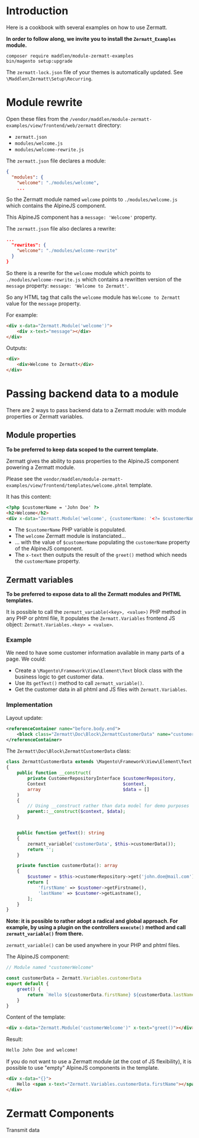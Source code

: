 # Introduction

Here is a cookbook with several examples on how to use Zermatt.

**In order to follow along, we invite you to install the `Zermatt_Examples` module.**

```
composer require maddlen/module-zermatt-examples
bin/magento setup:upgrade
```
The `zermatt-lock.json` file of your themes is automatically updated. See `\Maddlen\Zermatt\Setup\Recurring`.

# Module rewrite

Open these files from the `/vendor/maddlen/module-zermatt-examples/view/frontend/web/zermatt` directory:

- `zermatt.json`
- `modules/welcome.js` 
- `modules/welcome-rewrite.js` 

The `zermatt.json` file declares a module:

```json
{
  "modules": {
    "welcome": "./modules/welcome",
    ...
```
So the Zermatt module named `welcome` points to `./modules/welcome.js` 
which contains the AlpineJS component.

This AlpineJS component has a `message: 'Welcome'` property.

The `zermatt.json` file also declares a rewrite:

```json
...
  "rewrites": {
    "welcome": "./modules/welcome-rewrite"
  }
}
```
So there is a rewrite for the `welcome` module which points to `./modules/welcome-rewrite.js` 
which contains a rewritten version of the `message` property: `message: 'Welcome to Zermatt'`.

So any HTML tag that calls the `welcome` module has `Welcome to Zermatt` value for the `message` property.

For example:
```html
<div x-data="Zermatt.Module('welcome')">
    <div x-text="message"></div>
</div>
```

Outputs:
```html
<div>
    <div>Welcome to Zermatt</div>
</div>
```

# Passing backend data to a module

There are 2 ways to pass backend data to a Zermatt module: with module properties or Zermatt variables.

## Module properties

**To be preferred to keep data scoped to the current template.**

Zermatt gives the ability to pass properties to the AlpineJS component powering a Zermatt module.

Please see the `vendor/maddlen/module-zermatt-examples/view/frontend/templates/welcome.phtml` template.

It has this content:

```html
<?php $customerName = 'John Doe' ?>
<h2>Welcome</h2>
<div x-data="Zermatt.Module('welcome', {customerName: '<?= $customerName ?>'})" x-text="greet()"></div>
```

- The `$customerName` PHP variable is populated.
- The `welcome` Zermatt module is instanciated...
- ... with the value of `$customerName` populating the `customerName` property of the AlpineJS component.
- The `x-text` then outputs the result of the `greet()` method which needs the `customerName` property.

## Zermatt variables

**To be preferred to expose data to all the Zermatt modules and PHTML templates.**

It is possible to call the `zermatt_variable(<key>, <value>)` PHP method in any PHP or phtml file,
It populates the `Zermatt.Variables` frontend JS object: `Zermatt.Variables.<key> = <value>`.

### Example

We need to have some customer information available in many parts of a page.
We could:

- Create a `\Magento\Framework\View\Element\Text` block class with the business logic to get customer data.
- Use its `getText()` method to call `zermatt_variable()`.
- Get the customer data in all phtml and JS files with `Zermatt.Variables`.

### Implementation

Layout update:

```xml
<referenceContainer name="before.body.end">
    <block class="Zermatt\Doc\Block\ZermattCustomerData" name="customer_data"/>
</referenceContainer>
```

The `Zermatt\Doc\Block\ZermattCustomerData` class:

```php
class ZermattCustomerData extends \Magento\Framework\View\Element\Text
{
    public function __construct(
        private CustomerRepositoryInterface $customerRepository,
        Context                             $context,
        array                               $data = []
    )
    {
        // Using __construct rather than data model for demo purposes
        parent::__construct($context, $data);
    }


    public function getText(): string
    {
        zermatt_variable('customerData', $this->customerData());
        return '';
    }

    private function customerData(): array
    {
        $customer = $this->customerRepository->get('john.doe@mail.com');
        return [
            'firstName' => $customer->getFirstname(),
            'lastName' => $customer->getLastname(),
        ];
    }
}
```

**Note: it is possible to rather adopt a radical and global approach.
For example, by using a plugin on the controllers `execute()` method and call `zermatt_variable()` from there.**

`zermatt_variable()` can be used anywhere in your PHP and phtml files.

The AlpineJS component:
```js
// Module named "customerWelcome"

const customerData = Zermatt.Variables.customerData
export default {
    greet() {
        return `Hello ${customerData.firstName} ${customerData.lastName} and welcome!`
    }
}
```

Content of the template:

```html
<div x-data="Zermatt.Module('customerWelcome')" x-text="greet()"></div>
```

Result:
```html
Hello John Doe and welcome!
```

If you do not want to use a Zermatt module (at the cost of JS flexibility), 
it is possible to use "empty" AlpineJS components in the template.

```html
<div x-data="{}">
    Hello <span x-text="Zermatt.Variables.customerData.firstName"></span> <span x-text="Zermatt.Variables.customerData.lastName"></span>
</div>
```

# Zermatt Components

Transmit data
